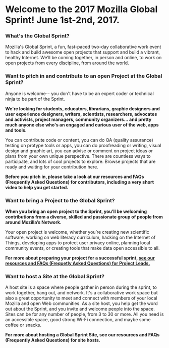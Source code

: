 # Welcome to the 2017 Mozilla Global Sprint! June 1st-2nd, 2017.

### What's the Global Sprint?
Mozilla's Global Sprint, a fun, fast-paced two-day collaborative work event to hack and build awesome open projects that support and build a vibrant, healthy Internet. We’ll be coming together, in person and online, to work on open projects from every discipline, from around the world.

### Want to pitch in and contribute to an open Project at the Global Sprint?
Anyone is welcome-- you don't have to be an expert coder or technical ninja to be part of the Sprint.

**We're looking for students, educators, librarians, graphic designers and user experience designers, writers, scientists, researchers, advocates and activists, project managers, community organizers... and pretty much anyone else who's an engaged and curious user of the web, apps and tools.**

You can contribute code or content, you can do QA (quality assurance) testing on protype tools or apps, you can do proofreading or writing, visual design and graphic art, you can advise or comment on project ideas or plans from your own unique perspective. There are countless ways to  participate, and lots of cool projects to explore. Browse projects that are ready and waiting for your contribution here.


**Before you pitch in, please take a look at our resources and FAQs (Frequently Asked Questions) for contributors, including a very short video to help you get started.**


### Want to bring a Project to the Global Sprint?

**When you bring an open project to the Sprint, you’ll be welcoming contributions from a diverse, skilled and passionate group of people from around Mozilla’s Network.**

Your open project is welcome, whether you’re creating new scientific software, working on web literacy curriculum, hacking on the Internet of Things, developing apps to protect user privacy online, planning local community events, or creating tools that make data open accessible to all.

**For more about preparing your project for a successful sprint, [see our resources and FAQs (Frequetly Asked Questions) for Project Leads.](https://github.com/mozilla/global-sprint/blob/master/projects.md)**



### Want to host a Site at the Global Sprint?

A host site is a space where people gather in person during the sprint, to work together, hang out, and network. It's a collaborative work space but also a great opportunity to meet and connect with members of your local Mozilla and open Web communities. As a site host, you help get the word out about the Sprint, and you invite and welcome people into the space. Sites can be for any number of people, from 3 to 30 or more. All you need is an accessible space, good strong Wi-Fi connection, and maybe some coffee or snacks.

**For more about hosting a Global Sprint Site, see our resources and FAQs (Frequently Asked Questions) for site hosts.**
